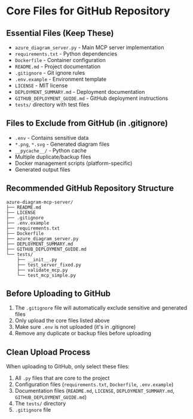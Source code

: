 # Core Files for GitHub Repository

## Essential Files (Keep These)
- `azure_diagram_server.py` - Main MCP server implementation
- `requirements.txt` - Python dependencies
- `Dockerfile` - Container configuration
- `README.md` - Project documentation
- `.gitignore` - Git ignore rules
- `.env.example` - Environment template
- `LICENSE` - MIT license
- `DEPLOYMENT_SUMMARY.md` - Deployment documentation
- `GITHUB_DEPLOYMENT_GUIDE.md` - GitHub deployment instructions
- `tests/` directory with test files

## Files to Exclude from GitHub (in .gitignore)
- `.env` - Contains sensitive data
- `*.png`, `*.svg` - Generated diagram files
- `__pycache__/` - Python cache
- Multiple duplicate/backup files
- Docker management scripts (platform-specific)
- Generated output files

## Recommended GitHub Repository Structure
```
azure-diagram-mcp-server/
├── README.md
├── LICENSE
├── .gitignore
├── .env.example
├── requirements.txt
├── Dockerfile
├── azure_diagram_server.py
├── DEPLOYMENT_SUMMARY.md
├── GITHUB_DEPLOYMENT_GUIDE.md
└── tests/
    ├── __init__.py
    ├── test_server_fixed.py
    ├── validate_mcp.py
    └── test_mcp_simple.py
```

## Before Uploading to GitHub
1. The `.gitignore` file will automatically exclude sensitive and generated files
2. Only upload the core files listed above
3. Make sure `.env` is not uploaded (it's in .gitignore)
4. Remove any duplicate or backup files before uploading

## Clean Upload Process
When uploading to GitHub, only select these files:
1. All `.py` files that are core to the project
2. Configuration files (`requirements.txt`, `Dockerfile`, `.env.example`)
3. Documentation files (`README.md`, `LICENSE`, `DEPLOYMENT_SUMMARY.md`, `GITHUB_DEPLOYMENT_GUIDE.md`)
4. The `tests/` directory
5. `.gitignore` file
